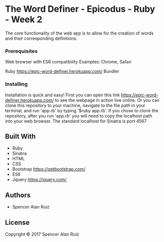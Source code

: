 # The Word Definer - Epicodus - Ruby - Week 2

The core functionality of the web app is to allow for the creation of words and their corresponding definitions.

### Prerequisites

Web browser with ES6 compatibility
Examples: Chrome, Safari

Ruby https://epic-word-definer.herokuapp.com/
Bundler

### Installing

Installation is quick and easy! First you can open this link https://epic-word-definer.herokuapp.com/ to see the webpage in action live online. Or you can clone this repository to your machine, navigate to the file path in your terminal, and run 'app.rb' by typing '$ruby app.rb'. If you chose to clone the repository, after you run 'app.rb' you will need to copy the localhost path into your web browser. The standard localhost for Sinatra is port 4567

## Built With

* Ruby
* Sinatra
* HTML
* CSS
* Bootstrap https://getbootstrap.com/
* ES6
* Jquery https://jquery.com/

## Authors

* Spencer Alan Ruiz

## License

Copyright © 2017 Spencer Alan Ruiz
